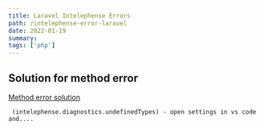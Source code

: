 ```yaml
---
title: Laravel Intelephense Errors
path: /intelephense-error-laravel
date: 2022-01-19
summary: 
tags: ['php']
---
```


## Solution for method error

[Method error solution](https://github.com/bmewburn/vscode-intelephense/issues/1116)

` (intelephense.diagnostics.undefinedTypes) - open settings in vs code and....`
